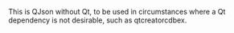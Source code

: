 This is QJson without Qt, to be used in circumstances
where a Qt dependency is not desirable, such as
qtcreatorcdbex.
